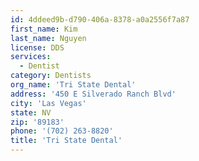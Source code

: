 ```yaml
---
id: 4ddeed9b-d790-406a-8378-a0a2556f7a87
first_name: Kim
last_name: Nguyen
license: DDS
services:
  - Dentist
category: Dentists
org_name: 'Tri State Dental'
address: '450 E Silverado Ranch Blvd'
city: 'Las Vegas'
state: NV
zip: '89183'
phone: '(702) 263-8820'
title: 'Tri State Dental'
---
```

